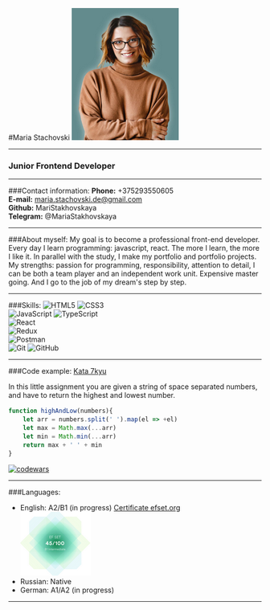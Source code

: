 #Maria Stachovski 
![Фото Мария Стаховская](./assets/myphoto.png)

***
### Junior Frontend Developer
***
###Contact information:
__Phone:__ +375293550605  
__E-mail:__ <maria.stachovski.de@gmail.com>  
__Github:__ MariStakhovskaya   
__Telegram:__ @MariaStakhovskaya
***
###About myself:
My goal is to become a professional front-end developer.
Every day I learn programming: javascript, react. 
The more I learn, the more I like it.
In parallel with the study, I make my portfolio and portfolio projects.
My strengths: passion for programming, responsibility, attention to detail,
I can be both a team player and an independent work unit. 
Expensive master going. And I go to the job of my dream's step by step.
***
###Skills:
![HTML5](https://img.shields.io/badge/html5-%23E34F26.svg?style=for-the-badge&logo=html5&logoColor=white) ![CSS3](https://img.shields.io/badge/css3-%231572B6.svg?style=for-the-badge&logo=css3&logoColor=white)  
![JavaScript](https://img.shields.io/badge/javascript-%23323330.svg?style=for-the-badge&logo=javascript&logoColor=%23F7DF1E) ![TypeScript](https://img.shields.io/badge/typescript-%23007ACC.svg?style=for-the-badge&logo=typescript&logoColor=white)   
![React](https://img.shields.io/badge/react-%2320232a.svg?style=for-the-badge&logo=react&logoColor=%2361DAFB)  
![Redux](https://img.shields.io/badge/redux-%23593d88.svg?style=for-the-badge&logo=redux&logoColor=white)  
![Postman](https://img.shields.io/badge/Postman-FF6C37?style=for-the-badge&logo=postman&logoColor=white)  
![Git](https://img.shields.io/badge/git-%23F05033.svg?style=for-the-badge&logo=git&logoColor=white) ![GitHub](https://img.shields.io/badge/github-%23121011.svg?style=for-the-badge&logo=github&logoColor=white) 


***
###Code example:
[Kata 7kyu](https://www.codewars.com/kata/554b4ac871d6813a03000035/javascript) 

In this little assignment you are given a string of space separated numbers, and have to return the highest and lowest number.
```javascript
function highAndLow(numbers){
    let arr = numbers.split(' ').map(el => +el)
    let max = Math.max(...arr)
    let min = Math.min(...arr)
    return max + ' ' + min
}
```
[![codewars](https://www.codewars.com/users/MariStakhovskaya/badges/large)](https://www.codewars.com/users/MariStakhovskaya)

***

###Languages:
* English: A2/B1 (in progress) 
[Certificate efset.org](https://www.efset.org/cert/mv94Ay)  
![Сертификат](./assets/efset_cr.png)  
* Russian: Native  
* German: A1/A2 (in progress)  

***


